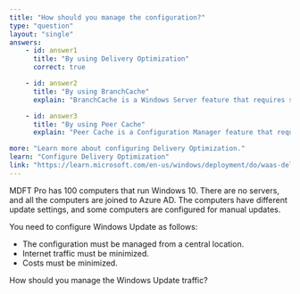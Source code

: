 ```yaml
---
title: "How should you manage the configuration?"
type: "question"
layout: "single"
answers:
    - id: answer1
      title: "By using Delivery Optimization"
      correct: true

    - id: answer2
      title: "By using BranchCache"
      explain: "BranchCache is a Windows Server feature that requires server infrastructure to cache content. Since the scenario specifies there are no servers, BranchCache cannot be used."

    - id: answer3
      title: "By using Peer Cache"
      explain: "Peer Cache is a Configuration Manager feature that requires Configuration Manager infrastructure to cache content. Since there are no servers and the requirement is to minimize costs, Peer Cache cannot be used."

more: "Learn more about configuring Delivery Optimization."
learn: "Configure Delivery Optimization"
link: "https://learn.microsoft.com/en-us/windows/deployment/do/waas-delivery-optimization"
---
```

MDFT Pro has 100 computers that run Windows 10. There are no servers, and all the computers are joined to Azure AD. The computers have different update settings, and some computers are configured for manual updates.

You need to configure Windows Update as follows:
- The configuration must be managed from a central location.
- Internet traffic must be minimized.
- Costs must be minimized.

How should you manage the Windows Update traffic?
